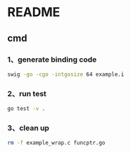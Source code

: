 # README

## cmd
### 1、generate binding code
```sh
swig -go -cgo -intgosize 64 example.i
```

### 2、run test
```sh
go test -v .
```

### 3、clean up
```sh
rm -f example_wrap.c funcptr.go
```
